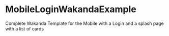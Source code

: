 # MobileLoginWakandaExample
Complete Wakanda Template for the Mobile with a Login and a splash page with a list of cards
